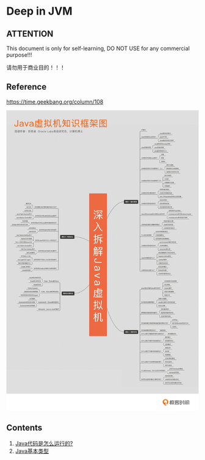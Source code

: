 # Deep in JVM

## ATTENTION

This document is only for self-learning, DO NOT USE for any commercial purpose!!!

请勿用于商业目的！！！

## Reference

https://time.geekbang.org/column/108

![知识框架图](images/jvm_knowledge_framework.jpg)

## Contents

1. [Java代码是怎么运行的?](01-how_java_run.md)
2. [Java基本类型](02-baisc_types.md)
